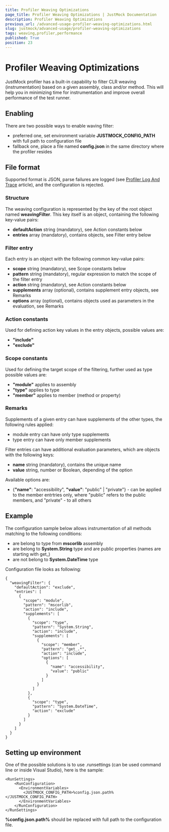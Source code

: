 ```yaml
---
title: Profiler Weaving Optimizations
page_title: Profiler Weaving Optimizations | JustMock Documentation
description: Profiler Weaving Optimizations
previous_url: /advanced-usage-profiler-weaving-optimizations.html
slug: justmock/advanced-usage/profiler-weaving-optimizations
tags: weaving,profiler,performance
published: True
position: 23
---
```


# Profiler Weaving Optimizations

JustMock profiler has a built-in capability to filter CLR weaving (instrumentation) based on a given assembly, class and/or method. This will help you in minimizing time for instrumentation and improve overall performance of the test runner.

## Enabling

There are two possible ways to enable waving filter:

* preferred one, set environment variable __JUSTMOCK_CONFIG_PATH__ with full path to configuration file
* fallback one, place a file named __config.json__ in the same directory where the profiler resides

## File format

Supported format is JSON, parse failures are logged (see [Profiler Log And Trace](profiler-log-and-trace.html) article), and the configuration is rejected.

### Structure

The weaving configuration is represented by the key of the root object named __weavingFilter__. This key itself is an object, containing the following key-value pairs:

* __defaultAction__ string (mandatory), see Action constants below
* __entries__ array (mandatory), contains objects, see Filter entry below

### Filter entry

Each entry is an object with the following common key-value pairs:

* __scope__ string (mandatory), see Scope constants below
* __pattern__ string (mandatory), regular expression to match the scope of the filter entry
* __action__ string (mandatory), see Action constants below
* __supplements__ array (optional), contains supplement entry objects, see Remarks
* __options__ array (optional), contains objects used as parameters in the evaluation, see Remarks

### Action constants

Used for defining action key values in the entry objects, possible values are:

* __"include"__
* __"exclude"__

### Scope constants

Used for defining the target scope of the filtering, further used as type possible values are:

* __"module"__ applies to assembly
* __"type"__ applies to type
* __"member"__ applies to member (method or property)

### Remarks

Supplements of a given entry can have supplements of the other types, the following rules applied:

* module entry can have only type supplements
* type entry can have only member supplements

Filter entries can have additional evaluation parameters, which are objects with the following keys:

* __name__ string (mandatory), contains the unique name
* __value__ string, number or Boolean, depending of the option

Available options are:

* {__"name"__: "accessibility", __"value"__: "public" | "private"} - can be applied to the member entrtries only, where "public" refers to the public members, and "private" - to all others

## Example

The configuration sample below allows instrumentation of all methods matching to the following conditions:

* are belong to type from __mscorlib__ assembly
* are belong to __System.String__ type and are public properties (names are starting with get_)
* are not belong to __System.DateTime__ type

Configuration file looks as following:

```
{
  "weavingFilter": {
    "defaultAction": "exclude",
    "entries": [
      {
        "scope": "module",
        "pattern": "mscorlib",
        "action": "include",
        "supplements": [
          {
            "scope": "type",
            "pattern": "System.String",
            "action": "include",
            "supplements": [
              {
                "scope": "member",
                "pattern": "get_.*",
                "action": "include",
                "options": [
                  {
                    "name": "accessibility",
                    "value": "public"
                  }
                ]
              }
            ]
          },
          {
            "scope": "type",
            "pattern": "System.DateTime",
            "action": "exclude"
          }
        ]
      }
    ]
  }
}
```

## Setting up environment

One of the possible solutions is to use .runsettings (can be used command line or inside Visual Studio), here is the sample:

```
<RunSettings>
    <RunConfiguration>
      <EnvironmentVariables>
        <JUSTMOCK_CONFIG_PATH>%config.json.path%</JUSTMOCK_CONFIG_PATH>
      </EnvironmentVariables>
    </RunConfiguration>
</RunSettings>
```
__%config.json.path%__ should be replaced with full path to the configuration file.